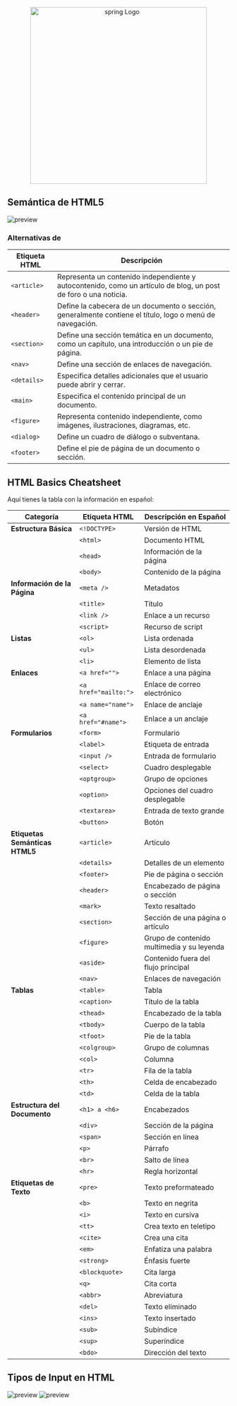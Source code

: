 <p align="center"><a href="https://developer.mozilla.org/es/docs/Web/HTML" target="_blank"><img src="https://upload.wikimedia.org/wikipedia/commons/thumb/6/61/HTML5_logo_and_wordmark.svg/250px-HTML5_logo_and_wordmark.svg.png" width="400" alt="spring Logo"></a></p>

## Semántica de HTML5
![preview](./img/body.jpg)

### **Alternativas de <div>**
| Etiqueta HTML | Descripción                                                                                              |
|-----------------|----------------------------------------------------------------------------------------------------------|
| `<article>`    | Representa un contenido independiente y autocontenido, como un artículo de blog, un post de foro o una noticia. |
| `<header>`     | Define la cabecera de un documento o sección, generalmente contiene el título, logo o menú de navegación.        |
| `<section>`    | Define una sección temática en un documento, como un capítulo, una introducción o un pie de página.           |
| `<nav>`        | Define una sección de enlaces de navegación.                                                              |
| `<details>`    | Especifica detalles adicionales que el usuario puede abrir y cerrar.                                        |
| `<main>`       | Especifica el contenido principal de un documento.                                                          |
| `<figure>`     | Representa contenido independiente, como imágenes, ilustraciones, diagramas, etc.                               |
| `<dialog>`     | Define un cuadro de diálogo o subventana.                                                                 |
| `<footer>`     | Define el pie de página de un documento o sección.                                                         |


## HTML Basics Cheatsheet
Aquí tienes la tabla con la información en español:  

| **Categoría**             | **Etiqueta HTML**      | **Descripción en Español**        |
|---------------------------|------------------------|------------------------------------|
| **Estructura Básica**      | `<!DOCTYPE>`          | Versión de HTML                   |
|                           | `<html>`              | Documento HTML                     |
|                           | `<head>`              | Información de la página           |
|                           | `<body>`              | Contenido de la página             |
| **Información de la Página** | `<meta />`        | Metadatos                          |
|                           | `<title>`             | Título                             |
|                           | `<link />`            | Enlace a un recurso                |
|                           | `<script>`            | Recurso de script                  |
| **Listas**                | `<ol>`                | Lista ordenada                     |
|                           | `<ul>`                | Lista desordenada                  |
|                           | `<li>`                | Elemento de lista                  |
| **Enlaces**               | `<a href="">`         | Enlace a una página                |
|                           | `<a href="mailto:">`  | Enlace de correo electrónico       |
|                           | `<a name="name">`     | Enlace de anclaje                  |
|                           | `<a href="#name">`    | Enlace a un anclaje                |
| **Formularios**           | `<form>`              | Formulario                         |
|                           | `<label>`             | Etiqueta de entrada                |
|                           | `<input />`           | Entrada de formulario              |
|                           | `<select>`            | Cuadro desplegable                 |
|                           | `<optgroup>`          | Grupo de opciones                  |
|                           | `<option>`            | Opciones del cuadro desplegable    |
|                           | `<textarea>`          | Entrada de texto grande            |
|                           | `<button>`            | Botón                              |
| **Etiquetas Semánticas HTML5** | `<article>`     | Artículo                           |
|                           | `<details>`           | Detalles de un elemento            |
|                           | `<footer>`            | Pie de página o sección            |
|                           | `<header>`            | Encabezado de página o sección     |
|                           | `<mark>`              | Texto resaltado                    |
|                           | `<section>`           | Sección de una página o artículo   |
|                           | `<figure>`            | Grupo de contenido multimedia y su leyenda |
|                           | `<aside>`             | Contenido fuera del flujo principal |
|                           | `<nav>`               | Enlaces de navegación              |
| **Tablas**                | `<table>`             | Tabla                              |
|                           | `<caption>`           | Título de la tabla                 |
|                           | `<thead>`             | Encabezado de la tabla             |
|                           | `<tbody>`             | Cuerpo de la tabla                 |
|                           | `<tfoot>`             | Pie de la tabla                    |
|                           | `<colgroup>`          | Grupo de columnas                  |
|                           | `<col>`               | Columna                            |
|                           | `<tr>`                | Fila de la tabla                   |
|                           | `<th>`                | Celda de encabezado                |
|                           | `<td>`                | Celda de la tabla                  |
| **Estructura del Documento** | `<h1> a <h6>`      | Encabezados                        |
|                           | `<div>`               | Sección de la página               |
|                           | `<span>`              | Sección en línea                   |
|                           | `<p>`                 | Párrafo                            |
|                           | `<br>`                | Salto de línea                     |
|                           | `<hr>`                | Regla horizontal                   |
| **Etiquetas de Texto**    | `<pre>`               | Texto preformateado                |
|                           | `<b>`                 | Texto en negrita                   |
|                           | `<i>`                 | Texto en cursiva                   |
|                           | `<tt>`                | Crea texto en teletipo             |
|                           | `<cite>`              | Crea una cita                      |
|                           | `<em>`                | Enfatiza una palabra               |
|                           | `<strong>`            | Énfasis fuerte                      |
|                           | `<blockquote>`        | Cita larga                         |
|                           | `<q>`                 | Cita corta                         |
|                           | `<abbr>`              | Abreviatura                        |
|                           | `<del>`               | Texto eliminado                    |
|                           | `<ins>`               | Texto insertado                    |
|                           | `<sub>`               | Subíndice                          |
|                           | `<sup>`               | Superíndice                        |
|                           | `<bdo>`               | Dirección del texto                |


## Tipos de Input en HTML
![preview](./img/1.jpg)
![preview](./img/2.jpg)